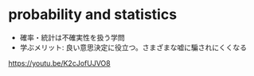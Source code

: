 # probability and statistics

- 確率・統計は不確実性を扱う学問
- 学ぶメリット: 良い意思決定に役立つ。さまざまな嘘に騙されにくくなる

https://youtu.be/K2cJofUJVO8